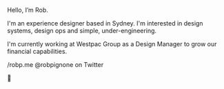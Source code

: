 Hello, I’m Rob.

I'm an experience designer based in Sydney. I'm interested in design systems, design ops and simple, under-engineering.

I'm currently working at Westpac Group as a Design Manager to grow our financial capabilities.

/robp.me
@robpignone on Twitter

👊
<!---
robpdesign/robpdesign is a ✨ special ✨ repository because its `README.md` (this file) appears on your GitHub profile.
You can click the Preview link to take a look at your changes.
--->
